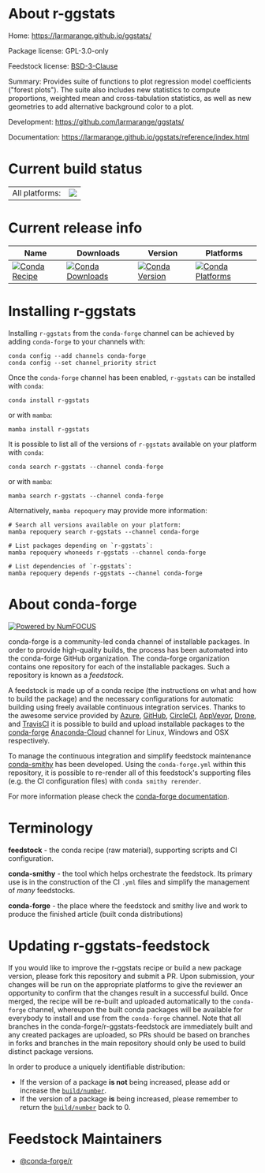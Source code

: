 About r-ggstats
===============

Home: https://larmarange.github.io/ggstats/

Package license: GPL-3.0-only

Feedstock license: [BSD-3-Clause](https://github.com/conda-forge/r-ggstats-feedstock/blob/main/LICENSE.txt)

Summary: Provides suite of functions to plot regression model coefficients ("forest plots"). The suite also includes new statistics to compute proportions, weighted mean and cross-tabulation statistics, as well as new geometries to add alternative background color to a plot.

Development: https://github.com/larmarange/ggstats/

Documentation: https://larmarange.github.io/ggstats/reference/index.html

Current build status
====================


<table><tr><td>All platforms:</td>
    <td>
      <a href="https://dev.azure.com/conda-forge/feedstock-builds/_build/latest?definitionId=18305&branchName=main">
        <img src="https://dev.azure.com/conda-forge/feedstock-builds/_apis/build/status/r-ggstats-feedstock?branchName=main">
      </a>
    </td>
  </tr>
</table>

Current release info
====================

| Name | Downloads | Version | Platforms |
| --- | --- | --- | --- |
| [![Conda Recipe](https://img.shields.io/badge/recipe-r--ggstats-green.svg)](https://anaconda.org/conda-forge/r-ggstats) | [![Conda Downloads](https://img.shields.io/conda/dn/conda-forge/r-ggstats.svg)](https://anaconda.org/conda-forge/r-ggstats) | [![Conda Version](https://img.shields.io/conda/vn/conda-forge/r-ggstats.svg)](https://anaconda.org/conda-forge/r-ggstats) | [![Conda Platforms](https://img.shields.io/conda/pn/conda-forge/r-ggstats.svg)](https://anaconda.org/conda-forge/r-ggstats) |

Installing r-ggstats
====================

Installing `r-ggstats` from the `conda-forge` channel can be achieved by adding `conda-forge` to your channels with:

```
conda config --add channels conda-forge
conda config --set channel_priority strict
```

Once the `conda-forge` channel has been enabled, `r-ggstats` can be installed with `conda`:

```
conda install r-ggstats
```

or with `mamba`:

```
mamba install r-ggstats
```

It is possible to list all of the versions of `r-ggstats` available on your platform with `conda`:

```
conda search r-ggstats --channel conda-forge
```

or with `mamba`:

```
mamba search r-ggstats --channel conda-forge
```

Alternatively, `mamba repoquery` may provide more information:

```
# Search all versions available on your platform:
mamba repoquery search r-ggstats --channel conda-forge

# List packages depending on `r-ggstats`:
mamba repoquery whoneeds r-ggstats --channel conda-forge

# List dependencies of `r-ggstats`:
mamba repoquery depends r-ggstats --channel conda-forge
```


About conda-forge
=================

[![Powered by
NumFOCUS](https://img.shields.io/badge/powered%20by-NumFOCUS-orange.svg?style=flat&colorA=E1523D&colorB=007D8A)](https://numfocus.org)

conda-forge is a community-led conda channel of installable packages.
In order to provide high-quality builds, the process has been automated into the
conda-forge GitHub organization. The conda-forge organization contains one repository
for each of the installable packages. Such a repository is known as a *feedstock*.

A feedstock is made up of a conda recipe (the instructions on what and how to build
the package) and the necessary configurations for automatic building using freely
available continuous integration services. Thanks to the awesome service provided by
[Azure](https://azure.microsoft.com/en-us/services/devops/), [GitHub](https://github.com/),
[CircleCI](https://circleci.com/), [AppVeyor](https://www.appveyor.com/),
[Drone](https://cloud.drone.io/welcome), and [TravisCI](https://travis-ci.com/)
it is possible to build and upload installable packages to the
[conda-forge](https://anaconda.org/conda-forge) [Anaconda-Cloud](https://anaconda.org/)
channel for Linux, Windows and OSX respectively.

To manage the continuous integration and simplify feedstock maintenance
[conda-smithy](https://github.com/conda-forge/conda-smithy) has been developed.
Using the ``conda-forge.yml`` within this repository, it is possible to re-render all of
this feedstock's supporting files (e.g. the CI configuration files) with ``conda smithy rerender``.

For more information please check the [conda-forge documentation](https://conda-forge.org/docs/).

Terminology
===========

**feedstock** - the conda recipe (raw material), supporting scripts and CI configuration.

**conda-smithy** - the tool which helps orchestrate the feedstock.
                   Its primary use is in the construction of the CI ``.yml`` files
                   and simplify the management of *many* feedstocks.

**conda-forge** - the place where the feedstock and smithy live and work to
                  produce the finished article (built conda distributions)


Updating r-ggstats-feedstock
============================

If you would like to improve the r-ggstats recipe or build a new
package version, please fork this repository and submit a PR. Upon submission,
your changes will be run on the appropriate platforms to give the reviewer an
opportunity to confirm that the changes result in a successful build. Once
merged, the recipe will be re-built and uploaded automatically to the
`conda-forge` channel, whereupon the built conda packages will be available for
everybody to install and use from the `conda-forge` channel.
Note that all branches in the conda-forge/r-ggstats-feedstock are
immediately built and any created packages are uploaded, so PRs should be based
on branches in forks and branches in the main repository should only be used to
build distinct package versions.

In order to produce a uniquely identifiable distribution:
 * If the version of a package **is not** being increased, please add or increase
   the [``build/number``](https://docs.conda.io/projects/conda-build/en/latest/resources/define-metadata.html#build-number-and-string).
 * If the version of a package **is** being increased, please remember to return
   the [``build/number``](https://docs.conda.io/projects/conda-build/en/latest/resources/define-metadata.html#build-number-and-string)
   back to 0.

Feedstock Maintainers
=====================

* [@conda-forge/r](https://github.com/conda-forge/r/)

